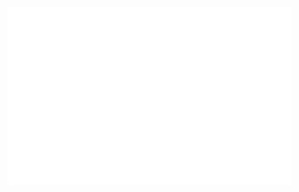 <!-- Trungquandev -->
<a href="#" target="_blank">
  <img src="svg/trinhchung.svg" width="1200" alt="trinh-van-chung" />
</a>
